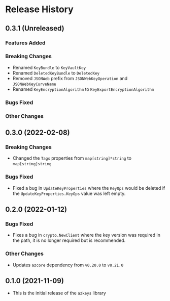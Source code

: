 # Release History

## 0.3.1 (Unreleased)

### Features Added

### Breaking Changes
* Renamed `KeyBundle` to `KeyVaultKey`
* Renamed `DeletedKeyBundle` to `DeletedKey`
* Removed `JSONWeb` prefix from `JSONWebKeyOperation` and `JSONWebKeyCurveName`
* Renamed `KeyEncryptionAlgorithm` to `KeyExportEncryptionAlgorithm`

### Bugs Fixed

### Other Changes

## 0.3.0 (2022-02-08)

### Breaking Changes
* Changed the `Tags` properties from `map[string]*string` to `map[string]string`

### Bugs Fixed
* Fixed a bug in `UpdateKeyProperties` where the `KeyOps` would be deleted if the `UpdateKeyProperties.KeyOps` value was left empty.

## 0.2.0 (2022-01-12)

### Bugs Fixed
* Fixes a bug in `crypto.NewClient` where the key version was required in the path, it is no longer required but is recommended.

### Other Changes
* Updates `azcore` dependency from `v0.20.0` to `v0.21.0`

## 0.1.0 (2021-11-09)
* This is the initial release of the `azkeys` library
